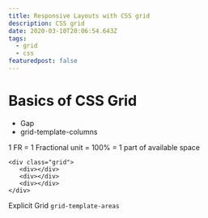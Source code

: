 ```yaml
---
title: Responsive Layouts with CSS grid
description: CSS grid
date: 2020-03-10T20:06:54.643Z
tags:
  - grid
  - css
featuredpost: false
---
```

# Basics of CSS Grid

- Gap
- grid-template-columns

1 FR = 1 Fractional unit = 100% = 1 part of available space

```
<div class="grid">
   <div></div>
   <div></div>
   <div></div>
</div>
```

Explicit Grid `grid-template-areas`


